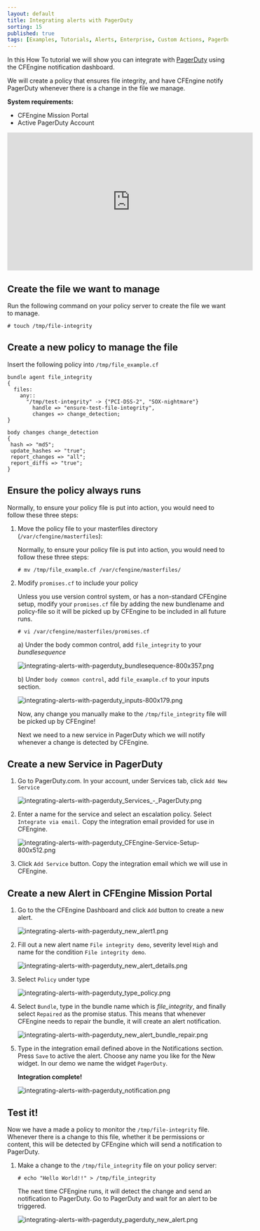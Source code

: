 ```yaml
---
layout: default
title: Integrating alerts with PagerDuty
sorting: 15
published: true
tags: [Examples, Tutorials, Alerts, Enterprise, Custom Actions, PagerDuty]
---
```


In this How To tutorial we will show you can integrate with [PagerDuty](http://www.pagerduty.com/) using the CFEngine notification dashboard.

We will create a policy that ensures file integrity, and have CFEngine notify PagerDuty whenever there is a change in the file we manage.

**System requirements:**

* CFEngine Mission Portal
* Active PagerDuty Account

<iframe width="560" height="315" src="https://www.youtube.com/embed/50ia1ZPfbT8" frameborder="0" allowfullscreen></iframe>

## Create the file we want to manage

Run the following command on your policy server to create the file we want to manage.

```console
# touch /tmp/file-integrity
```

## Create a new policy to manage the file

Insert the following policy into `/tmp/file_example.cf`

```cf3
bundle agent file_integrity
{
  files:
    any::
      "/tmp/test-integrity" -> {"PCI-DSS-2", "SOX-nightmare"}
        handle => "ensure-test-file-integrity",
        changes => change_detection;
}

body changes change_detection
{
 hash => "md5";
 update_hashes => "true";
 report_changes => "all";
 report_diffs => "true";
}
```

## Ensure the policy always runs

Normally, to ensure your policy file is put into action, you would need to follow these three steps:

1. Move the policy file to your masterfiles directory (`/var/cfengine/masterfiles`):

    Normally, to ensure your policy file is put into action, you would need to follow these three steps:

    ```console
    # mv /tmp/file_example.cf /var/cfengine/masterfiles/
    ```

2. Modify `promises.cf` to include your policy

   Unless you use version control system, or has a non-standard CFEngine setup, modify your `promises.cf` file by adding the new bundlename and policy-file so it will be picked up by CFEngine to be included in all future runs.

   ```console
   # vi /var/cfengine/masterfiles/promises.cf
   ```

   a) Under the body common control, add `file_integrity` to your *bundlesequence*

      ![integrating-alerts-with-pagerduty_bundlesequence-800x357.png](integrating-alerts-with-pagerduty_bundlesequence-800x357.png)

   b) Under `body common control`, add `file_example.cf` to your inputs section.

      ![integrating-alerts-with-pagerduty_inputs-800x179.png](integrating-alerts-with-pagerduty_inputs-800x179.png)

   Now, any change you manually make to the `/tmp/file_integrity` file will be picked up by CFEngine!

   Next we need to a new service in PagerDuty which we will notify whenever a change is detected by CFEngine.

## Create a new Service in PagerDuty

1. Go to PagerDuty.com. In your account, under Services tab, click `Add New Service`

   ![integrating-alerts-with-pagerduty_Services_-_PagerDuty.png](integrating-alerts-with-pagerduty_Services_-_PagerDuty.png)

2. Enter a name for the service and select an escalation policy. Select `Integrate via email.` Copy the integration email provided for use in CFEngine.

   ![integrating-alerts-with-pagerduty_CFEngine-Service-Setup-800x512.png](integrating-alerts-with-pagerduty_CFEngine-Service-Setup-800x512.png)

3. Click `Add Service` button. Copy the integration email which we will use in CFEngine.

## Create a new Alert in CFEngine Mission Portal

1. Go to the the CFEngine Dashboard and click `Add` button to create a new alert.

   ![integrating-alerts-with-pagerduty_new_alert1.png](integrating-alerts-with-pagerduty_new_alert1.png)

2. Fill out a new alert name `File integrity demo`, severity level `High` and name for the condition `File integrity demo`.

   ![integrating-alerts-with-pagerduty_new_alert_details.png](integrating-alerts-with-pagerduty_new_alert_details.png)

3. Select `Policy` under type

   ![integrating-alerts-with-pagerduty_type_policy.png](integrating-alerts-with-pagerduty_type_policy.png)

4. Select `Bundle`, type in the bundle name which is *file_integrity*, and finally select `Repaired` as the promise status. This means that whenever CFEngine needs to repair the bundle, it will create an alert notification.

   ![integrating-alerts-with-pagerduty_new_alert_bundle_repair.png](integrating-alerts-with-pagerduty_new_alert_bundle_repair.png)

5. Type in the integration email defined above in the Notifications section. Press `Save` to active the alert. Choose any name you like for the New widget. In our demo we name the widget `PagerDuty`.

   **Integration complete!**

   ![integrating-alerts-with-pagerduty_notification.png](integrating-alerts-with-pagerduty_notification.png)

## Test it!

Now we have a made a policy to monitor the `/tmp/file-integrity` file. Whenever there is a change to this file, whether it be permissions or content, this will be detected by CFEngine which will send a notification to PagerDuty.

1. Make a change to the `/tmp/file_integrity` file on your policy server:

   ```console
   # echo "Hello World!!" > /tmp/file_integrity
   ```

   The next time CFEngine runs, it will detect the change and send an notification to PagerDuty. Go to PagerDuty and wait for an alert to be triggered.

   ![integrating-alerts-with-pagerduty_pagerduty_new_alert.png](integrating-alerts-with-pagerduty_pagerduty_new_alert.png)
